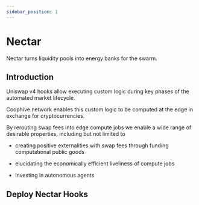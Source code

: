 ```yaml
---
sidebar_position: 1
---
```


# Nectar

Nectar turns liquidity pools into energy banks for the swarm.

## Introduction

Uniswap v4 hooks allow executing custom logic during key phases of the automated market lifecycle.

Coophive.network enables this custom logic to be computed at the edge in exchange for cryptocurrencies.

By rerouting swap fees into edge compute jobs we enable a wide range of desirable properties, including but not limited to

- creating positive externalities with swap fees through funding computational public goods

- elucidating the economically efficient liveliness of compute jobs

- investing in autonomous agents

## Deploy Nectar Hooks
